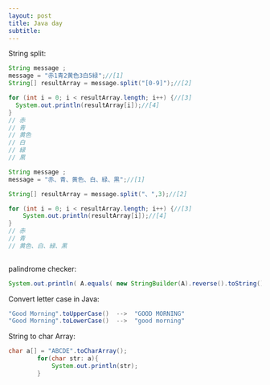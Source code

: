 ```yaml
---
layout: post
title: Java day
subtitle: 
---
```


String split:
```java
String message ; 
message = "赤1青2黄色3白5緑";//[1]
String[] resultArray = message.split("[0-9]");//[2]

for (int i = 0; i < resultArray.length; i++) {//[3]
  System.out.println(resultArray[i]);//[4]
}
// 赤
// 青
// 黄色
// 白
// 緑
// 黒

String message ; 
message = "赤、青、黄色、白、緑、黒";//[1]

String[] resultArray = message.split("、",3);//[2]

for (int i = 0; i < resultArray.length; i++) {//[3]
    System.out.println(resultArray[i]);//[4]
}
// 赤
// 青
// 黄色、白、緑、黒
        
```


palindrome checker:
```java
System.out.println( A.equals( new StringBuilder(A).reverse().toString()) ? "Yes" : "No" );
```

Convert letter case in Java:
```java
"Good Morning".toUpperCase()  -->  "GOOD MORNING"
"Good Morning".toLowerCase()  -->  "good morning"

```

String to char Array:
```java
char a[] = "ABCDE".toCharArray();
        for(char str: a){
            System.out.println(str);
        }
```  

